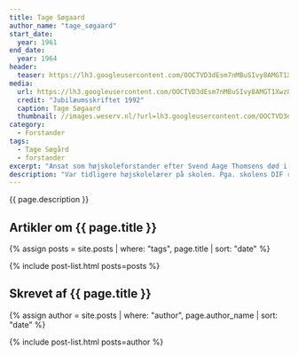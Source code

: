 ```yaml
---
title: Tage Søgaard
author_name: "tage_søgaard"
start_date: 
  year: 1961
end_date:
  year: 1964
header:
  teaser: https://lh3.googleusercontent.com/OOCTVD3dEsm7nMBuSIvy8AMGT1Xwz8nlY14RpZmx_aBPDgCT1ETnFvOq9J8MRf9QG2q4M3OQ7qdUk8pDQyWZueKHvAiEmQUVgXXcXr2wGN-7BnCNyR8iKiymjnzpy0lKoC_DcGqXdu8
media: 
  url: https://lh3.googleusercontent.com/OOCTVD3dEsm7nMBuSIvy8AMGT1Xwz8nlY14RpZmx_aBPDgCT1ETnFvOq9J8MRf9QG2q4M3OQ7qdUk8pDQyWZueKHvAiEmQUVgXXcXr2wGN-7BnCNyR8iKiymjnzpy0lKoC_DcGqXdu8
  credit: "Jubilæumsskriftet 1992"
  caption: Tage Søgaard
  thumbnail: //images.weserv.nl/?url=lh3.googleusercontent.com/OOCTVD3dEsm7nMBuSIvy8AMGT1Xwz8nlY14RpZmx_aBPDgCT1ETnFvOq9J8MRf9QG2q4M3OQ7qdUk8pDQyWZueKHvAiEmQUVgXXcXr2wGN-7BnCNyR8iKiymjnzpy0lKoC_DcGqXdu8&w=100
category:
  - Forstander
tags:
  - Tage Søgård
  - forstander
excerpt: "Ansat som højskoleforstander efter Svend Aage Thomsens død i 1961. Blev forstander sammen med Aksel Bjerregaard. Sagde op i 1964."
description: "Var tidligere højskolelærer på skolen. Pga. skolens DIF relationer fik han en medforstander i Aksel Bjerregaard. Samarbejdet kom dog aldrigt til at fungere optimalt, hvilket man kan læse mere om i Jubilæumsskriftet fra 1992."
---
```


{{ page.description }}

## Artikler om {{ page.title }}

{% assign posts = site.posts | where: "tags", page.title | sort: "date" %}

{% include post-list.html posts=posts %}

## Skrevet af {{ page.title }}

{% assign author = site.posts | where: "author", page.author_name | sort: "date" %}

{% include post-list.html posts=author %}
